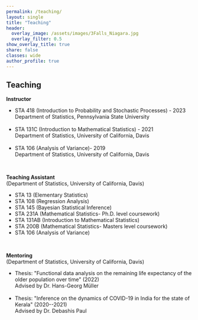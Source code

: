```yaml
---
permalink: /teaching/
layout: single
title: "Teaching"
header:
  overlay_image: /assets/images/3Falls_Niagara.jpg
  overlay_filter: 0.5
show_overlay_title: true
share: false
classes: wide
author_profile: true  
---
```



Teaching
---------------
__Instructor__

<ul>
<li> STA 418 (Introduction to Probability and Stochastic Processes) - 2023<br/>
Department of Statistics, Pennsylvania State University </li> <br/>

<li> STA 131C (Introduction to Mathematical Statistics) - 2021<br/>
Department of Statistics, University of California, Davis </li> <br/>

<li>STA 106  (Analysis of Variance)- 2019<br/>
Department of Statistics, University of California, Davis</li>
</ul> <br/>

__Teaching Assistant__<br/>
(Department of Statistics, University of California, Davis)  <br/>
<ul>
<li> STA 13 (Elementary Statistics) </li>
<li> STA 108 (Regression Analysis) </li>
<li> STA 145 (Bayesian Statistical Inference) </li>
<li> STA 231A (Mathematical Statistics- Ph.D. level coursework) </li>
<li> STA 131AB (Introduction to Mathematical Statistics) </li>
<li> STA 200B (Mathematical Statistics- Masters level coursework) </li>
<li> STA 106 (Analysis of Variance)</li>
</ul><br/>


__Mentoring__<br/>
(Department of Statistics, University of California, Davis)  <br/>

<ul>
<li> Thesis: "Functional data  analysis on the remaining life expectancy of the older population over time" (2022)<br/>
Advised by Dr. Hans-Georg Müller </li><br/>
<li> Thesis: "Inference on the dynamics of COVID-19 in India for the state of Kerala" (2020--2021)<br/>
Advised by Dr. Debashis Paul </li>
</ul>